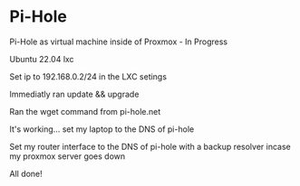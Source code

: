 # Pi-Hole

Pi-Hole as virtual machine inside of Proxmox - In Progress

Ubuntu 22.04 lxc

Set ip to 192.168.0.2/24 in the LXC setings

Immediatly ran update && upgrade

Ran the wget command from pi-hole.net

It's working... set my laptop to the DNS of pi-hole

Set my router interface to the DNS of pi-hole with a backup resolver incase my proxmox server goes down

All done!
